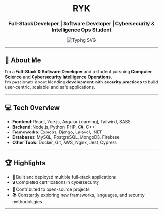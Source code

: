 <h1 align="center">RYK</h1>
<h3 align="center">Full-Stack Developer | Software Developer | Cybersecurity & Intelligence Ops Student</h3>

<div align="center">
  <img src="https://readme-typing-svg.herokuapp.com?font=Fira+Code&pause=1000&color=00C853&center=true&vCenter=true&width=500&lines=Building+Secure+%26+Scalable+Apps;Passionate+about+Cybersecurity;Full-Stack+%26+Software+Developer;Always+Learning+%7C+Always+Improving" alt="Typing SVG" />
</div>

---

## 🎯 About Me

I’m a **Full-Stack & Software Developer** and a student pursuing **Computer Science** and **Cybersecurity Intelligence Operations**.  
I’m passionate about blending **development** with **security practices** to build user-centric, scalable, and safe applications.

---

## 💻 Tech Overview

- **Frontend**: React, Vue.js, Angular (learning), Tailwind, SASS  
- **Backend**: Node.js, Python, PHP, C#, C++  
- **Frameworks**: Express, Django, Laravel, .NET  
- **Databases**: MySQL, PostgreSQL, MongoDB, Firebase  
- **Other Tools**: Docker, Git, AWS, Nginx, Jest, Cypress  

---

## 🏆 Highlights

- 🚀 Built and deployed multiple full-stack applications  
- 🔒 Completed certifications in cybersecurity  
- 🤝 Contributed to open-source projects  
- 📚 Constantly exploring new frameworks, languages, and security methodologies  

---
